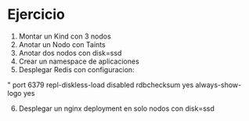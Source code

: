 # Ejercicio

1. Montar un Kind con 3 nodos
2. Anotar un Nodo con Taints
3. Anotar dos nodos con disk=ssd
4. Crear un namespace de aplicaciones
5. Desplegar Redis con configuracion:

"
port 6379
repl-diskless-load disabled
rdbchecksum yes
always-show-logo yes

6. Desplegar un nginx deployment en solo nodos con disk=ssd
